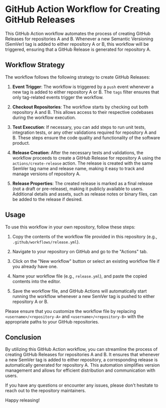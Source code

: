# GitHub Action Workflow for Creating GitHub Releases

This GitHub Action workflow automates the process of creating GitHub Releases for repositories A and B. Whenever a new Semantic Versioning (SemVer) tag is added to either repository A or B, this workflow will be triggered, ensuring that a GitHub Release is generated for repository A.

## Workflow Strategy

The workflow follows the following strategy to create GitHub Releases:

1. **Event Trigger**: The workflow is triggered by a `push` event whenever a new tag is added to either repository A or B. The `tags` filter ensures that only tag-related events trigger the workflow.

2. **Checkout Repositories**: The workflow starts by checking out both repository A and B. This allows access to their respective codebases during the workflow execution.

3. **Test Execution**: If necessary, you can add steps to run unit tests, integration tests, or any other validations required for repository A and B. These steps ensure the code quality and functionality of the software product.

4. **Release Creation**: After the necessary tests and validations, the workflow proceeds to create a GitHub Release for repository A using the `actions/create-release` action. The release is created with the same SemVer tag name and release name, making it easy to track and manage versions of repository A.

5. **Release Properties**: The created release is marked as a final release (not a draft or pre-release), making it publicly available to users. Additional details and assets, such as release notes or binary files, can be added to the release if desired.

## Usage

To use this workflow in your own repository, follow these steps:

1. Copy the contents of the workflow file provided in this repository (e.g., `.github/workflows/release.yml`).

2. Navigate to your repository on GitHub and go to the "Actions" tab.

3. Click on the "New workflow" button or select an existing workflow file if you already have one.

4. Name your workflow file (e.g., `release.yml`), and paste the copied contents into the editor.

5. Save the workflow file, and GitHub Actions will automatically start running the workflow whenever a new SemVer tag is pushed to either repository A or B.

Please ensure that you customize the workflow file by replacing `<username>/<repository-A>` and `<username>/<repository-B>` with the appropriate paths to your GitHub repositories.

## Conclusion

By utilizing this GitHub Action workflow, you can streamline the process of creating GitHub Releases for repositories A and B. It ensures that whenever a new SemVer tag is added to either repository, a corresponding release is automatically generated for repository A. This automation simplifies version management and allows for efficient distribution and communication with users.

If you have any questions or encounter any issues, please don't hesitate to reach out to the repository maintainers.

Happy releasing!
